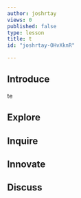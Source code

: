 ```yaml
---
author: joshrtay
views: 0
published: false
type: lesson
title: t
id: "joshrtay-OHvXknR"

---
```


## Introduce
te<!-- -->
## Explore
<!-- -->
## Inquire
<!-- -->
## Innovate
<!-- -->
## Discuss

